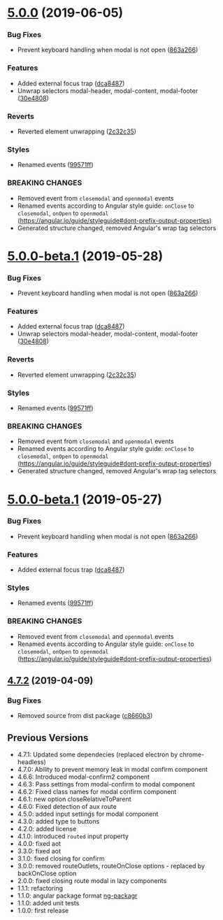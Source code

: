 # [5.0.0](https://gitcloud.ert.com/efs/etm/ert-ngx-modal2/compare/v4.8.1...v5.0.0) (2019-06-05)


### Bug Fixes

* Prevent keyboard handling when modal is not open ([863a266](https://gitcloud.ert.com/efs/etm/ert-ngx-modal2/commit/863a266))


### Features

* Added external focus trap ([dca8487](https://gitcloud.ert.com/efs/etm/ert-ngx-modal2/commit/dca8487))
* Unwrap selectors modal-header, modal-content, modal-footer ([30e4808](https://gitcloud.ert.com/efs/etm/ert-ngx-modal2/commit/30e4808))


### Reverts

* Reverted element unwrapping ([2c32c35](https://gitcloud.ert.com/efs/etm/ert-ngx-modal2/commit/2c32c35))


### Styles

* Renamed events ([99571ff](https://gitcloud.ert.com/efs/etm/ert-ngx-modal2/commit/99571ff))


### BREAKING CHANGES

* Removed event from `closemodal` and `openmodal` events
* Renamed events according to Angular style guide: `onClose` to `closemodal`, `onOpen` to `openmodal` (https://angular.io/guide/styleguide#dont-prefix-output-properties)
* Generated structure changed, removed Angular's wrap tag selectors

# [5.0.0-beta.1](https://gitcloud.ert.com/efs/etm/ert-ngx-modal2/compare/v4.8.1...v5.0.0-beta.1@beta) (2019-05-28)


### Bug Fixes

* Prevent keyboard handling when modal is not open ([863a266](https://gitcloud.ert.com/efs/etm/ert-ngx-modal2/commit/863a266))


### Features

* Added external focus trap ([dca8487](https://gitcloud.ert.com/efs/etm/ert-ngx-modal2/commit/dca8487))
* Unwrap selectors modal-header, modal-content, modal-footer ([30e4808](https://gitcloud.ert.com/efs/etm/ert-ngx-modal2/commit/30e4808))


### Reverts

* Reverted element unwrapping ([2c32c35](https://gitcloud.ert.com/efs/etm/ert-ngx-modal2/commit/2c32c35))


### Styles

* Renamed events ([99571ff](https://gitcloud.ert.com/efs/etm/ert-ngx-modal2/commit/99571ff))


### BREAKING CHANGES

* Removed event from `closemodal` and `openmodal` events
* Renamed events according to Angular style guide: `onClose` to `closemodal`, `onOpen` to `openmodal` (https://angular.io/guide/styleguide#dont-prefix-output-properties)
* Generated structure changed, removed Angular's wrap tag selectors

# [5.0.0-beta.1](https://github.com/unlight/ngx-modal/compare/v4.7.2...v5.0.0-beta.1@beta) (2019-05-27)


### Bug Fixes

* Prevent keyboard handling when modal is not open ([863a266](https://github.com/unlight/ngx-modal/commit/863a266))


### Features

* Added external focus trap ([dca8487](https://github.com/unlight/ngx-modal/commit/dca8487))


### Styles

* Renamed events ([99571ff](https://github.com/unlight/ngx-modal/commit/99571ff))


### BREAKING CHANGES

* Removed event from `closemodal` and `openmodal` events
* Renamed events according to Angular style guide: `onClose` to `closemodal`, `onOpen` to `openmodal` (https://angular.io/guide/styleguide#dont-prefix-output-properties)

## [4.7.2](https://github.com/unlight/ngx-modal/compare/v4.7.1...v4.7.2) (2019-04-09)


### Bug Fixes

* Removed source from dist package ([c8660b3](https://github.com/unlight/ngx-modal/commit/c8660b3))

## Previous Versions

* 4.7.1: Updated some dependecies (replaced electron by chrome-headless)
* 4.7.0: Ability to prevent memory leak in modal confirm component
* 4.6.6: Introduced modal-confirm2 component
* 4.6.3: Pass settings from modal-confirm to modal component
* 4.6.2: Fixed class names for modal confirm component
* 4.6.1: new option closeRelativeToParent
* 4.6.0: Fixed detection of aux route
* 4.5.0: added input settings for modal component
* 4.3.0: added type to buttons
* 4.2.0: added license
* 4.1.0: introduced `routed` input property
* 4.0.0: fixed aot
* 3.3.0: fixed aot
* 3.1.0: fixed closing for confirm
* 3.0.0: removed routeOutlets, routeOnClose options - replaced by backOnClose option
* 2.0.0: fixed closing route modal in lazy components
* 1.1.1: refactoring
* 1.1.0: angular package format [ng-packagr](https://github.com/dherges/ng-packagr)
* 1.1.0: added unit tests
* 1.0.0: first release
